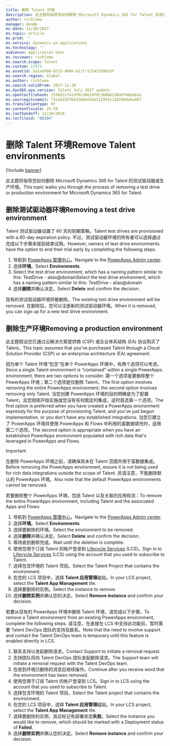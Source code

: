 ```yaml
---
title: 删除 Talent 环境
description: 此主题将指导您如何删除 Microsoft Dynamics 365 for Talent 的测试驱动器或生产环境。
author: rschloma
manager: AnnBe
ms.date: 11/20/2017
ms.topic: article
ms.prod: ''
ms.service: dynamics-ax-applications
ms.technology: ''
audience: Application User
ms.reviewer: rschloma
ms.search.scope: Talent
ms.custom: 17271
ms.assetid: ba1ad49d-8232-400e-b11f-525423506a3f
ms.search.region: Global
ms.author: rschloma
ms.search.validFrom: 2017-11-20
ms.dyn365.ops.version: Talent July 2017 update
ms.openlocfilehash: 253652cf41df6c38624f0c360b6138a9708ebb2e
ms.sourcegitcommit: 73e10192fb6318dee5bb1129591120199de6a487
ms.translationtype: HT
ms.contentlocale: zh-CN
ms.lasthandoff: 12/20/2018
ms.locfileid: "60304"
---
```

# <a name="remove-talent-environments"></a><span data-ttu-id="6e085-103">删除 Talent 环境</span><span class="sxs-lookup"><span data-stu-id="6e085-103">Remove Talent environments</span></span>

[!include [banner](includes/banner.md)]

<span data-ttu-id="6e085-104">此主题将指导您如何删除 Microsoft Dynamics 365 for Talent 的测试驱动器或生产环境。</span><span class="sxs-lookup"><span data-stu-id="6e085-104">This topic walks you through the process of removing a test drive or production environment for Microsoft Dynamics 365 for Talent.</span></span>

## <a name="removing-a-test-drive-environment"></a><span data-ttu-id="6e085-105">删除测试驱动器环境</span><span class="sxs-lookup"><span data-stu-id="6e085-105">Removing a test drive environment</span></span>

<span data-ttu-id="6e085-106">Talent 测试驱动器设置了 60 天的到期策略。</span><span class="sxs-lookup"><span data-stu-id="6e085-106">Talent test drives are provisioned with a 60-day expiration policy.</span></span> <span data-ttu-id="6e085-107">不过，测试驱动器环境的所有者可以选择通过完成以下步骤来提前结束试用。</span><span class="sxs-lookup"><span data-stu-id="6e085-107">However, owners of test drive environments have the option to end their trial early by completing the following steps.</span></span> 

1. <span data-ttu-id="6e085-108">导航到 [PowerApps 管理中心](https://admin.businessplatform.microsoft.com/)。</span><span class="sxs-lookup"><span data-stu-id="6e085-108">Navigate to the [PowerApps Admin center](https://admin.businessplatform.microsoft.com/).</span></span>
2. <span data-ttu-id="6e085-109">选择**环境**。</span><span class="sxs-lookup"><span data-stu-id="6e085-109">Select **Environments**.</span></span>
3. <span data-ttu-id="6e085-110">Select the test drive environment, which has a naming pattern similar to this: TestDrive - alias@domain</span><span class="sxs-lookup"><span data-stu-id="6e085-110">Select the test drive environment, which has a naming pattern similar to this: TestDrive - alias@domain</span></span>
4. <span data-ttu-id="6e085-111">选择**删除**并确认决定。</span><span class="sxs-lookup"><span data-stu-id="6e085-111">Select **Delete** and confirm the decision.</span></span> 

<span data-ttu-id="6e085-112">现有的测试驱动器环境将被删除。</span><span class="sxs-lookup"><span data-stu-id="6e085-112">The existing test drive environment will be removed.</span></span> <span data-ttu-id="6e085-113">在删除后，您可以注册新的测试驱动器环境。</span><span class="sxs-lookup"><span data-stu-id="6e085-113">When it is removed, you can sign up for a new test drive environment.</span></span> 

## <a name="removing-a-production-environment"></a><span data-ttu-id="6e085-114">删除生产环境</span><span class="sxs-lookup"><span data-stu-id="6e085-114">Removing a production environment</span></span>

<span data-ttu-id="6e085-115">此主题假设您已通过云解决方案提供商 (CSP) 或企业体系结构 (EA) 协议购买了 Talent。</span><span class="sxs-lookup"><span data-stu-id="6e085-115">This topic assumes that you've purchased Talent through a Cloud Solution Provider (CSP) or an enterprise architecture (EA) agreement.</span></span> 

<span data-ttu-id="6e085-116">因为单个 Talent 环境“包含”在单个 PowerApps 环境中，有两个选项可以考虑。</span><span class="sxs-lookup"><span data-stu-id="6e085-116">Since a single Talent environment is “contained” within a single PowerApps environment, there are two options to consider.</span></span> <span data-ttu-id="6e085-117">第一个选项是要删除整个 PowerApps 环境；第二个选项是仅删除 Talent。</span><span class="sxs-lookup"><span data-stu-id="6e085-117">The first option involves removing the entire PowerApps environment; the second option involves removing only Talent.</span></span> <span data-ttu-id="6e085-118">当您创建 PowerApps 环境的目的明确是为了配置 Talent，且您刚刚开始实施或您没有任何既定的集成，这时首选第一个选项。</span><span class="sxs-lookup"><span data-stu-id="6e085-118">The first option is preferred when you have created a PowerApps environment expressly for the purpose of provisioning Talent, and you've just begun implementation, or you don’t have any established integrations.</span></span> <span data-ttu-id="6e085-119">当您已建立了 PowerApps 环境并使用 PowerApps 和 Flows 中利用的富数据填充时，适用第二个选项。</span><span class="sxs-lookup"><span data-stu-id="6e085-119">The second option is appropriate when you have an established PowerApps environment populated with rich data that's leveraged in PowerApps and Flows.</span></span>

> [!Important]
> <span data-ttu-id="6e085-120">在删除 PowerApps 环境之前，请确保其未在 Talent 范围外用于富数据集成。</span><span class="sxs-lookup"><span data-stu-id="6e085-120">Before removing the PowerApps environment, ensure it is not being used for rich data integrations outside the scope of Talent.</span></span> <span data-ttu-id="6e085-121">另请注意，不能删除默认的 PowerApps 环境。</span><span class="sxs-lookup"><span data-stu-id="6e085-121">Also note that the default PowerApps environments cannot be removed.</span></span> 

<span data-ttu-id="6e085-122">若要删除整个 PowerApps 环境，包括 Talent 以及关联的应用和流：</span><span class="sxs-lookup"><span data-stu-id="6e085-122">To remove the entire PowerApps environment, including Talent and the associated Apps and Flows:</span></span>

1. <span data-ttu-id="6e085-123">导航到 [PowerApps 管理中心](https://admin.businessplatform.microsoft.com/)。</span><span class="sxs-lookup"><span data-stu-id="6e085-123">Navigate to the [PowerApps Admin center](https://admin.businessplatform.microsoft.com/).</span></span>
2. <span data-ttu-id="6e085-124">选择**环境**。</span><span class="sxs-lookup"><span data-stu-id="6e085-124">Select **Environments**.</span></span>
3. <span data-ttu-id="6e085-125">选择要删除的环境。</span><span class="sxs-lookup"><span data-stu-id="6e085-125">Select the environment to be removed.</span></span>
4. <span data-ttu-id="6e085-126">选择**删除**并确认决定。</span><span class="sxs-lookup"><span data-stu-id="6e085-126">Select **Delete** and confirm the decision.</span></span> 
5. <span data-ttu-id="6e085-127">等待直到删除完成。</span><span class="sxs-lookup"><span data-stu-id="6e085-127">Wait until the deletion is complete.</span></span>
6. <span data-ttu-id="6e085-128">使用您用于订阅 Talent 的帐户登录到 [Lifecycle Services](https://lcs.dynamics.com/Logon/Index) (LCS)。</span><span class="sxs-lookup"><span data-stu-id="6e085-128">Sign in to [Lifecycle Services](https://lcs.dynamics.com/Logon/Index) (LCS) using the account that you used to subscribe to Talent.</span></span> 
7. <span data-ttu-id="6e085-129">选择包含环境的 Talent 项目。</span><span class="sxs-lookup"><span data-stu-id="6e085-129">Select the Talent Project that contains the environment.</span></span> 
8. <span data-ttu-id="6e085-130">在您的 LCS 项目中，选择 **Talent 应用管理**磁贴。</span><span class="sxs-lookup"><span data-stu-id="6e085-130">In your LCS project, select the **Talent App Management** tile.</span></span> 
9. <span data-ttu-id="6e085-131">选择要删除的实例。</span><span class="sxs-lookup"><span data-stu-id="6e085-131">Select the instance to remove.</span></span> 
10. <span data-ttu-id="6e085-132">选择**删除实例**并确认您的决定。</span><span class="sxs-lookup"><span data-stu-id="6e085-132">Select **Remove instance** and confirm your decision.</span></span>  

<span data-ttu-id="6e085-133">若要从现有的 PowerApps 环境中删除 Talent 环境，请完成以下步骤。</span><span class="sxs-lookup"><span data-stu-id="6e085-133">To remove a Talent environment from an existing PowerApps environment, complete the following steps.</span></span> <span data-ttu-id="6e085-134">请注意，在直接在 LCS 中支持此功能前，暂时需要 Talent DevOps 团队的支持及联系。</span><span class="sxs-lookup"><span data-stu-id="6e085-134">Note that the need to involve support and contact the Talent DevOps team is temporary until this feature is enabled directly in LCS.</span></span>

1. <span data-ttu-id="6e085-135">联系支持以发起删除请求。</span><span class="sxs-lookup"><span data-stu-id="6e085-135">Contact Support to initiate a removal request.</span></span>
2. <span data-ttu-id="6e085-136">支持团队将向 Talent DevOps 团队发起删除请求。</span><span class="sxs-lookup"><span data-stu-id="6e085-136">The Support team will initiate a removal request with the Talent DevOps team.</span></span> 
3. <span data-ttu-id="6e085-137">在收到环境已删除的消息后继续操作。</span><span class="sxs-lookup"><span data-stu-id="6e085-137">Continue after you receive word that the environment has been removed.</span></span>
4.  <span data-ttu-id="6e085-138">使用您用于订阅 Talent 的帐户登录到 LCS。</span><span class="sxs-lookup"><span data-stu-id="6e085-138">Sign in to LCS using the account that you used to subscribe to Talent.</span></span> 
5. <span data-ttu-id="6e085-139">选择包含环境的 Talent 项目。</span><span class="sxs-lookup"><span data-stu-id="6e085-139">Select the Talent project that contains the environment.</span></span> 
6. <span data-ttu-id="6e085-140">在您的 LCS 项目中，选择 **Talent 应用管理**磁贴。</span><span class="sxs-lookup"><span data-stu-id="6e085-140">In your LCS project, select the **Talent App Management** tile.</span></span> 
7. <span data-ttu-id="6e085-141">选择要删除的实例，其应标记有部署状态**失败**。</span><span class="sxs-lookup"><span data-stu-id="6e085-141">Select the instance you would like to remove, which should be marked with a Deployment status of **Failed**.</span></span>
8. <span data-ttu-id="6e085-142">选择**删除实例**并确认您的决定。</span><span class="sxs-lookup"><span data-stu-id="6e085-142">Select **Remove instance** and confirm your decision.</span></span> 

